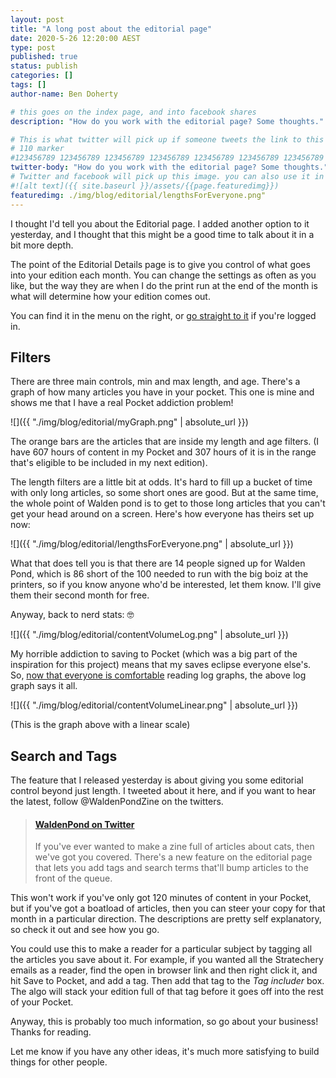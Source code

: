 ```yaml
---
layout: post
title: "A long post about the editorial page"
date: 2020-5-26 12:20:00 AEST
type: post
published: true
status: publish
categories: []
tags: []
author-name: Ben Doherty

# this goes on the index page, and into facebook shares
description: "How do you work with the editorial page? Some thoughts."

# This is what twitter will pick up if someone tweets the link to this page
# 110 marker
#123456789 123456789 123456789 123456789 123456789 123456789 123456789 123456789 123456789 123456789 123456789 123456789
twitter-body: "How do you work with the editorial page? Some thoughts."
# Twitter and facebook will pick up this image. you can also use it in a post with: -
#![alt text]({{ site.baseurl }}/assets/{{page.featuredimg}})
featuredimg: ./img/blog/editorial/lengthsForEveryone.png"
---
```


I thought I'd tell you about the Editorial page. I added another option to it yesterday, and I thought that this might be a good time to talk about it in a bit more depth.

The point of the Editorial Details page is to give you control of what goes into your edition each month. You can change the settings as often as you like, but the way they are when I do the print run at the end of the month is what will determine how your edition comes out.

You can find it in the menu on the right, or [go straight to it](https://waldenpond.press/editorial) if you're logged in.

## Filters

There are three main controls, min and max length, and age. There's a graph of how many articles you have in your pocket. This one is mine and shows me that I have a real Pocket addiction problem!

![]({{ "./img/blog/editorial/myGraph.png" | absolute_url }})

The orange bars are the articles that are inside my length and age filters. (I have 607 hours of content in my Pocket and 307 hours of it is in the range that's eligible to be included in my next edition).

The length filters are a little bit at odds. It's hard to fill up a bucket of time with only long articles, so some short ones are good. But at the same time, the whole point of Walden pond is to get to those long articles that you can't get your head around on a screen. Here's how everyone has theirs set up now:

![]({{ "./img/blog/editorial/lengthsForEveryone.png" | absolute_url }})

What that does tell you is that there are 14 people signed up for Walden Pond, which is 86 short of the 100 needed to run with the big boiz at the printers, so if you know anyone who'd be interested, let them know. I'll give them their second month for free.

Anyway, back to nerd stats: 🤓

![]({{ "./img/blog/editorial/contentVolumeLog.png" | absolute_url }})

My horrible addiction to saving to Pocket (which was a big part of the inspiration for this project) means that my saves eclipse everyone else's. So, [now that everyone is comfortable](https://blogs.lse.ac.uk/covid19/2020/05/19/the-public-doesnt-understand-logarithmic-graphs-often-used-to-portray-covid-19/) reading log graphs, the above log graph says it all.

![]({{ "./img/blog/editorial/contentVolumeLinear.png" | absolute_url }})

(This is the graph above with a linear scale)

## Search and Tags

The feature that I released yesterday is about giving you some editorial control beyond just length. I tweeted about it here, and if you want to hear the latest, follow @WaldenPondZine on the twitters.

<blockquote class="embedly-card" data-card-key="21a00e20b7894d38ace4b4dc87834d7e" data-card-image="https://pbs.twimg.com/profile_banners/1258000989241524225/1590389519/1500x500" data-card-type="article-full">

<h4><a href="https://twitter.com/WaldenPondZine/status/1264813627069984768">WaldenPond on Twitter</a></h4>

<p>If you've ever wanted to make a zine full of articles about cats, then we've got you covered. There's a new feature on the editorial page that lets you add tags and search terms that'll bump articles to the front of the queue.</p></blockquote>

<script async src="//cdn.embedly.com/widgets/platform.js" charset="UTF-8"></script>

This won't work if you've only got 120 minutes of content in your Pocket, but if you've got a boatload of articles, then you can steer your copy for that month in a particular direction.
The descriptions are pretty self explanatory, so check it out and see how you go.

You could use this to make a reader for a particular subject by tagging all the articles you save about it. For example, if you wanted all the Stratechery emails as a reader, find the open in browser link and then right click it, and hit Save to Pocket, and add a tag. Then add that tag to the _Tag includer_ box. The algo will stack your edition full of that tag before it goes off into the rest of your Pocket.

Anyway, this is probably too much information, so go about your business! Thanks for reading.

Let me know if you have any other ideas, it's much more satisfying to build things for other people.
